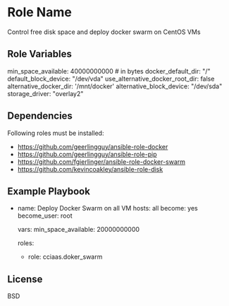 Role Name
=========

Control free disk space and deploy docker swarm on CentOS VMs

Role Variables
--------------

min_space_available: 40000000000 # in bytes
docker_default_dir: "/"
default_block_device: "/dev/vda"
use_alternative_docker_root_dir: false
alternative_docker_dir: '/mnt/docker'
alternative_block_device: "/dev/sda"
storage_driver: "overlay2"

Dependencies
------------

Following roles must be installed:
- https://github.com/geerlingguy/ansible-role-docker
- https://github.com/geerlingguy/ansible-role-pip
- https://github.com/fgierlinger/ansible-role-docker-swarm
- https://github.com/kevincoakley/ansible-role-disk

Example Playbook
----------------

- name: Deploy Docker Swarm on all VM
  hosts: all
  become: yes
  become_user: root

  vars:
    min_space_available: 20000000000

  roles:
  - role: cciaas.doker_swarm

License
-------

BSD
